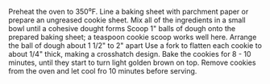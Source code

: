 Preheat the oven to 350⁰F. Line a baking sheet with parchment paper or prepare an ungreased cookie sheet.
Mix all of the ingredients in a small bowl until a cohesive dought forms
Scoop 1" balls of dough onto the prepared baking sheet; a teaspoon cookie scoop works well here. Arrange the ball of dough about 1 1/2" to 2" apart
Use a fork to flatten each cookie to about 1/4" thick, making a crosshatch design.
Bake the cookies for 8 - 10 minutes, until they start to turn light golden brown on top. 
Remove cookies from the oven and let cool fro 10 minutes before serving.
